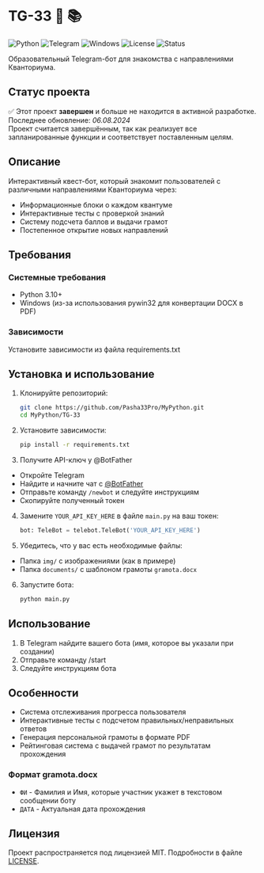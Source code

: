 # TG-33 🤖 📚

![Python](https://img.shields.io/badge/Python-3.10%2B-blue?logo=python)
![Telegram](https://img.shields.io/badge/Telegram-Bot-blue?logo=telegram)
![Windows](https://img.shields.io/badge/Windows-OS-blue?logo=windows)
![License](https://img.shields.io/badge/License-MIT-green)
![Status](https://img.shields.io/badge/Status-Completed-9f9f9f)

Образовательный Telegram-бот для знакомства с направлениями Кванториума.

## Статус проекта

✅ Этот проект **завершен** и больше не находится в активной разработке.  
Последнее обновление: _06.08.2024_<br>
Проект считается завершённым, так как реализует все запланированные функции и соответствует поставленным целям.

## Описание

Интерактивный квест-бот, который знакомит пользователей с различными направлениями Кванториума через:

- Информационные блоки о каждом квантуме
- Интерактивные тесты с проверкой знаний
- Систему подсчета баллов и выдачи грамот
- Постепенное открытие новых направлений

## Требования

### Системные требования

- Python 3.10+
- Windows (из-за использования pywin32 для конвертации DOCX в PDF)

### Зависимости

Установите зависимости из файла requirements.txt

## Установка и использование

1. Клонируйте репозиторий:
   ```bash
   git clone https://github.com/Pasha33Pro/MyPython.git
   cd MyPython/TG-33
   ```
2. Установите зависимости:
    ```bash
   pip install -r requirements.txt
   ```
3. Получите API-ключ у @BotFather

* Откройте Telegram
* Найдите и начните чат с [@BotFather](https://t.me/BotFather)
* Отправьте команду `/newbot` и следуйте инструкциям
* Скопируйте полученный токен

4. Замените `YOUR_API_KEY_HERE` в файле `main.py` на ваш токен:
    ```python
   bot: TeleBot = telebot.TeleBot('YOUR_API_KEY_HERE')
   ```
5. Убедитесь, что у вас есть необходимые файлы:

* Папка `img/` с изображениями (как в примере)
* Папка `documents/` с шаблоном грамоты `gramota.docx`

6. Запустите бота:
   ```bash
   python main.py
   ```

## Использование

1. В Telegram найдите вашего бота (имя, которое вы указали при создании)
2. Отправьте команду /start
3. Следуйте инструкциям бота

## Особенности

* Система отслеживания прогресса пользователя
* Интерактивные тесты с подсчетом правильных/неправильных ответов
* Генерация персональной грамоты в формате PDF
* Рейтинговая система с выдачей грамот по результатам прохождения

### Формат gramota.docx

* `ФИ` - Фамилия и Имя, которые участник укажет в текстовом сообщении боту
* `ДАТА` - Актуальная дата прохождения

## Лицензия

Проект распространяется под лицензией MIT. Подробности в файле [LICENSE](LICENSE).